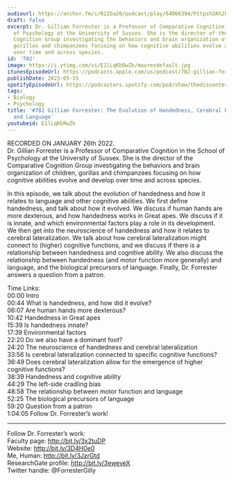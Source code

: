 ```yaml
---
audiourl: https://anchor.fm/s/822ba20/podcast/play/64066394/https%3A%2F%2Fd3ctxlq1ktw2nl.cloudfront.net%2Fstaging%2F2023-0-26%2F482b652e-1a25-1eb0-9a38-6772f9c6c7ee.m4a
draft: false
excerpt: Dr. Gillian Forrester is a Professor of Comparative Cognition in the School
  of Psychology at the University of Sussex. She is the director of the Comparative
  Cognition Group investigating the behaviors and brain organization of children,
  gorillas and chimpanzees focusing on how cognitive abilities evolve and develop
  over time and across species.
id: '782'
image: https://i.ytimg.com/vi/E1lLqKbRwZk/maxresdefault.jpg
itunesEpisodeUrl: https://podcasts.apple.com/us/podcast/782-gillian-forrester-the-evolution-of/id1451347236?i=1000613117795&uo=4
publishDate: 2023-05-15
spotifyEpisodeUrl: https://podcasters.spotify.com/pod/show/thedissenter/episodes/782-Gillian-Forrester-The-Evolution-of-Handedness--Cerebral-Lateralization--and-Language-e1u1lcq
tags:
- Biology
- Psychology
title: '#782 Gillian Forrester: The Evolution of Handedness, Cerebral Lateralization,
  and Language'
youtubeid: E1lLqKbRwZk
---
```

<div class="timelinks">

RECORDED ON JANUARY 26th 2022.  
Dr. Gillian Forrester is a Professor of Comparative Cognition in the School of Psychology at the University of Sussex. She is the director of the Comparative Cognition Group investigating the behaviors and brain organization of children, gorillas and chimpanzees focusing on how cognitive abilities evolve and develop over time and across species.

In this episode, we talk about the evolution of handedness and how it relates to language and other cognitive abilities. We first define handedness, and talk about how it evolved. We discuss if human hands are more dexterous, and how handedness works in Great apes. We discuss if it is innate, and which environmental factors play a role in its development. We then get into the neuroscience of handedness and how it relates to cerebral lateralization. We talk about how cerebral lateralization might connect to (higher) cognitive functions, and we discuss if there is a relationship between handedness and cognitive ability. We also discuss the relationship between handedness (and motor function more generally) and language, and the biological precursors of language. Finally, Dr. Forrester answers a question from a patron.

Time Links:  
<time>00:00</time> Intro  
<time>00:44</time> What is handedness, and how did it evolve?  
<time>06:07</time> Are human hands more dexterous?  
<time>10:42</time> Handedness in Great apes  
<time>15:39</time> Is handedness innate?  
<time>17:39</time> Environmental factors  
<time>22:20</time> Do we also have a dominant foot?  
<time>24:20</time> The neuroscience of handedness and cerebral lateralization  
<time>33:56</time> Is cerebral lateralization connected to specific cognitive functions?  
<time>36:49</time> Does cerebral lateralization allow for the emergence of higher cognitive functions?  
<time>38:39</time> Handedness and cognitive ability  
<time>44:29</time> The left-side cradling bias  
<time>48:58</time> The relationship between motor function and language  
<time>52:25</time> The biological precursors of language  
<time>59:20</time> Question from a patron  
<time>1:04:05</time> Follow Dr. Forrester’s work!

---

Follow Dr. Forrester’s work:  
Faculty page: http://bit.ly/3x2tuDP  
Website: http://bit.ly/3D4H0e0  
Me, Human: http://bit.ly/3JzrGtd  
ResearchGate profile: http://bit.ly/3eweveX  
Twitter handle: @ForresterGilly
</div>


